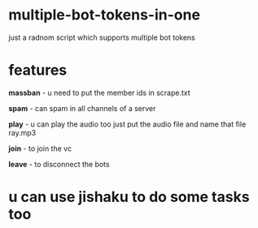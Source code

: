 # multiple-bot-tokens-in-one

just a radnom script which supports multiple bot tokens

# features

**massban** - u need to put the member ids in scrape.txt

**spam** - can spam in all channels of a server

**play** - u can play the audio too just put the audio file and name that file ray.mp3

**join** - to join the vc 

**leave** - to disconnect the bots


# u can use jishaku to do some tasks too
